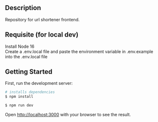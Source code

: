 ## Description
Repository for url shortener frontend.

## Requisite (for local dev)
Install Node 16 </br>
Create a .env.local file and paste the environment variable in .env.example into the .env.local file

## Getting Started

First, run the development server:

```bash
# installs dependencies
$ npm install

$ npm run dev
```

Open [http://localhost:3000](http://localhost:3000) with your browser to see the result.

